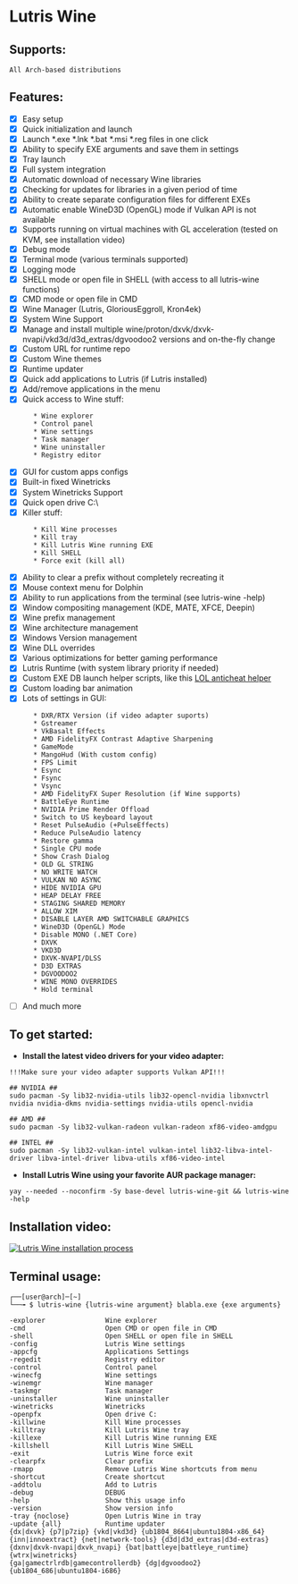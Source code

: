 # Lutris Wine
## Supports:
```
All Arch-based distributions
```
## Features:
- [x] Easy setup
- [x] Quick initialization and launch
- [x] Launch *.exe *.lnk *.bat *.msi *.reg files in one click
- [x] Ability to specify EXE arguments and save them in settings
- [x] Tray launch
- [x] Full system integration
- [x] Automatic download of necessary Wine libraries
- [x] Checking for updates for libraries in a given period of time
- [x] Ability to create separate configuration files for different EXEs
- [x] Automatic enable WineD3D (OpenGL) mode if Vulkan API is not available
- [x] Supports running on virtual machines with GL acceleration (tested on KVM, see installation video)
- [x] Debug mode
- [x] Terminal mode (various terminals supported)
- [x] Logging mode
- [x] SHELL mode or open file in SHELL (with access to all lutris-wine functions)
- [x] CMD mode or open file in CMD
- [x] Wine Manager (Lutris, GloriousEggroll, Kron4ek)
- [x] System Wine Support
- [x] Manage and install multiple wine/proton/dxvk/dxvk-nvapi/vkd3d/d3d_extras/dgvoodoo2 versions and on-the-fly change
- [x] Custom URL for runtime repo
- [x] Custom Wine themes
- [x] Runtime updater
- [x] Quick add applications to Lutris (if Lutris installed)
- [x] Add/remove applications in the menu
- [x] Quick access to Wine stuff:
```
      * Wine explorer
      * Control panel
      * Wine settings
      * Task manager
      * Wine uninstaller
      * Registry editor
```
- [x] GUI for custom apps configs
- [x] Built-in fixed Winetricks
- [x] System Winetricks Support
- [x] Quick open drive C:\
- [x] Killer stuff:
```
      * Kill Wine processes
      * Kill tray
      * Kill Lutris Wine running EXE
      * Kill SHELL
      * Force exit (kill all)
```
- [x] Ability to clear a prefix without completely recreating it
- [x] Mouse context menu for Dolphin
- [x] Ability to run applications from the terminal (see lutris-wine -help)
- [x] Window compositing management (KDE, MATE, XFCE, Deepin)
- [x] Wine prefix management
- [x] Wine architecture management
- [x] Windows Version management
- [x] Wine DLL overrides
- [x] Various optimizations for better gaming performance
- [x] Lutris Runtime (with system library priority if needed)
- [x] Custom EXE DB launch helper scripts, like this [LOL anticheat helper](https://github.com/VHSgunzo/lutris-wine/blob/main/usr/share/lutris-wine/db/LeagueClient.lwdb)
- [x] Custom loading bar animation
- [x] Lots of settings in GUI:
```
      * DXR/RTX Version (if video adapter suports)
      * Gstreamer
      * VkBasalt Effects
      * AMD FidelityFX Contrast Adaptive Sharpening
      * GameMode
      * MangoHud (With custom config)
      * FPS Limit
      * Esync
      * Fsync
      * Vsync
      * AMD FidelityFX Super Resolution (if Wine supports)
      * BattleEye Runtime
      * NVIDIA Prime Render Offload
      * Switch to US keyboard layout
      * Reset PulseAudio (+PulseEffects)
      * Reduce PulseAudio latency
      * Restore gamma
      * Single CPU mode
      * Show Crash Dialog
      * OLD GL STRING
      * NO WRITE WATCH
      * VULKAN NO ASYNC
      * HIDE NVIDIA GPU
      * HEAP DELAY FREE
      * STAGING SHARED MEMORY
      * ALLOW XIM
      * DISABLE LAYER AMD SWITCHABLE GRAPHICS
      * WineD3D (OpenGL) Mode
      * Disable MONO (.NET Core)
      * DXVK
      * VKD3D
      * DXVK-NVAPI/DLSS
      * D3D EXTRAS
      * DGVOODOO2
      * WINE MONO OVERRIDES
      * Hold terminal
```
- [ ] And much more
## To get started:
* **Install the latest video drivers for your video adapter:**
```
!!!Make sure your video adapter supports Vulkan API!!!

## NVIDIA ##
sudo pacman -Sy lib32-nvidia-utils lib32-opencl-nvidia libxnvctrl nvidia nvidia-dkms nvidia-settings nvidia-utils opencl-nvidia

## AMD ##
sudo pacman -Sy lib32-vulkan-radeon vulkan-radeon xf86-video-amdgpu

## INTEL ##
sudo pacman -Sy lib32-vulkan-intel vulkan-intel lib32-libva-intel-driver libva-intel-driver libva-utils xf86-video-intel
```
* **Install Lutris Wine using your favorite AUR package manager:**
```
yay --needed --noconfirm -Sy base-devel lutris-wine-git && lutris-wine -help
```
## Installation video:
[![Lutris Wine installation process](https://img.youtube.com/vi/pozypVaPK0Y/0.jpg)](https://www.youtube.com/watch?v=pozypVaPK0Y)

## Terminal usage:
```
┌──[user@arch]─[~]
└──╼ $ lutris-wine {lutris-wine argument} blabla.exe {exe arguments}

-explorer               Wine explorer
-cmd                    Open CMD or open file in CMD
-shell                  Open SHELL or open file in SHELL
-config                 Lutris Wine settings
-appcfg                 Applications Settings
-regedit                Registry editor
-control                Control panel
-winecfg                Wine settings
-winemgr                Wine manager
-taskmgr                Task manager
-uninstaller            Wine uninstaller
-winetricks             Winetricks
-openpfx                Open drive C:
-killwine               Kill Wine processes
-killtray               Kill Lutris Wine tray
-killexe                Kill Lutris Wine running EXE
-killshell              Kill Lutris Wine SHELL
-exit                   Lutris Wine force exit
-clearpfx               Clear prefix
-rmapp                  Remove Lutris Wine shortcuts from menu
-shortcut               Create shortcut
-addtolu                Add to Lutris
-debug                  DEBUG
-help                   Show this usage info
-version                Show version info
-tray {noclose}         Open Lutris Wine in tray
-update {all}           Runtime updater
{dx|dxvk} {p7|p7zip} {vkd|vkd3d} {ub1804_8664|ubuntu1804-x86_64}
{inn|innoextract} {net|network-tools} {d3d|d3d_extras|d3d-extras}
{dxnv|dxvk-nvapi|dxvk_nvapi} {bat|battleye|battleye_runtime}{wtrx|winetricks}
{ga|gamectrlrdb|gamecontrollerdb} {dg|dgvoodoo2} {ub1804_686|ubuntu1804-i686}
```
